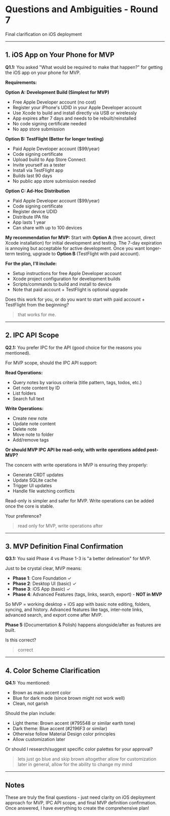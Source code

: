 # Questions and Ambiguities - Round 7

Final clarification on iOS deployment

---

## 1. iOS App on Your Phone for MVP

**Q1.1:** You asked "What would be required to make that happen?" for getting the iOS app on your phone for MVP.

**Requirements:**

**Option A: Development Build (Simplest for MVP)**
- Free Apple Developer account (no cost)
- Register your iPhone's UDID in your Apple Developer account
- Use Xcode to build and install directly via USB or wirelessly
- App expires after 7 days and needs to be rebuilt/reinstalled
- No code signing certificate needed
- No app store submission

**Option B: TestFlight (Better for longer testing)**
- Paid Apple Developer account ($99/year)
- Code signing certificate
- Upload build to App Store Connect
- Invite yourself as a tester
- Install via TestFlight app
- Builds last 90 days
- No public app store submission needed

**Option C: Ad-Hoc Distribution**
- Paid Apple Developer account ($99/year)
- Code signing certificate
- Register device UDID
- Distribute IPA file
- App lasts 1 year
- Can share with up to 100 devices

**My recommendation for MVP:**
Start with **Option A** (free account, direct Xcode installation) for initial development and testing. The 7-day expiration is annoying but acceptable for active development. Once you want longer-term testing, upgrade to **Option B** (TestFlight with paid account).

**For the plan, I'll include:**
- Setup instructions for free Apple Developer account
- Xcode project configuration for development builds
- Scripts/commands to build and install to device
- Note that paid account + TestFlight is optional upgrade

Does this work for you, or do you want to start with paid account + TestFlight from the beginning?

> that works for me.
---

## 2. IPC API Scope

**Q2.1:** You prefer IPC for the API (good choice for the reasons you mentioned).

For MVP scope, should the IPC API support:

**Read Operations:**
- Query notes by various criteria (title pattern, tags, todos, etc.)
- Get note content by ID
- List folders
- Search full text

**Write Operations:**
- Create new note
- Update note content
- Delete note
- Move note to folder
- Add/remove tags

**Or should MVP IPC API be read-only, with write operations added post-MVP?**

The concern with write operations in MVP is ensuring they properly:
- Generate CRDT updates
- Update SQLite cache
- Trigger UI updates
- Handle file watching conflicts

Read-only is simpler and safer for MVP. Write operations can be added once the core is stable.

Your preference?
> read only for MVP, write operations after
---

## 3. MVP Definition Final Confirmation

**Q3.1:** You said Phase 4 vs Phase 1-3 is "a better delineation" for MVP.

Just to be crystal clear, MVP means:
- **Phase 1**: Core Foundation ✓
- **Phase 2**: Desktop UI (basic) ✓
- **Phase 3**: iOS App (basic) ✓
- **Phase 4**: Advanced Features (tags, links, search, export) - **NOT in MVP**

So MVP = working desktop + iOS app with basic note editing, folders, syncing, and history. Advanced features like tags, inter-note links, advanced search, and export come after MVP.

**Phase 5** (Documentation & Polish) happens alongside/after as features are built.

Is this correct?
> correct

---

## 4. Color Scheme Clarification

**Q4.1:** You mentioned:
- Brown as main accent color
- Blue for dark mode (since brown might not work well)
- Clean, not garish

Should the plan include:
- Light theme: Brown accent (#795548 or similar earth tone)
- Dark theme: Blue accent (#2196F3 or similar)
- Otherwise follow Material Design color principles
- Allow customization later

Or should I research/suggest specific color palettes for your approval?

> lets just go blue and skip brown altogether
> allow for customization later
> in general, allow for the ability to change my mind
---

## Notes

These are truly the final questions - just need clarity on iOS deployment approach for MVP, IPC API scope, and final MVP definition confirmation. Once answered, I have everything to create the comprehensive plan!
